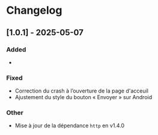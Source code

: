 # Changelog
## [1.0.1] - 2025-05-07

### Added
- 

### Fixed
- Correction du crash à l’ouverture de la page d'acceuil
- Ajustement du style du bouton « Envoyer » sur Android

### Other
- Mise à jour de la dépendance `http` en v1.4.0
